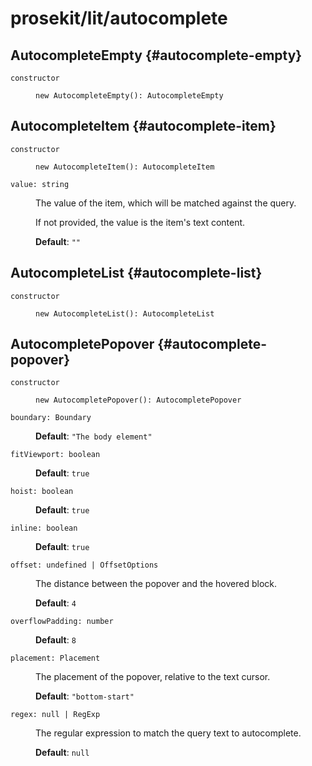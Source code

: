 # prosekit/lit/autocomplete

## AutocompleteEmpty {#autocomplete-empty}

<dl>

<dt>

`constructor`

</dt>

<dd>

```
new AutocompleteEmpty(): AutocompleteEmpty
```

</dd>

</dl>

## AutocompleteItem {#autocomplete-item}

<dl>

<dt>

`constructor`

</dt>

<dd>

```
new AutocompleteItem(): AutocompleteItem
```

</dd>

<dt>

`value: string`

</dt>

<dd>

The value of the item, which will be matched against the query.

If not provided, the value is the item's text content.

**Default**: `""`

</dd>

</dl>

## AutocompleteList {#autocomplete-list}

<dl>

<dt>

`constructor`

</dt>

<dd>

```
new AutocompleteList(): AutocompleteList
```

</dd>

</dl>

## AutocompletePopover {#autocomplete-popover}

<dl>

<dt>

`constructor`

</dt>

<dd>

```
new AutocompletePopover(): AutocompletePopover
```

</dd>

<dt>

`boundary: Boundary`

</dt>

<dd>

**Default**: `"The body element"`

</dd>

<dt>

`fitViewport: boolean`

</dt>

<dd>

**Default**: `true`

</dd>

<dt>

`hoist: boolean`

</dt>

<dd>

**Default**: `true`

</dd>

<dt>

`inline: boolean`

</dt>

<dd>

**Default**: `true`

</dd>

<dt>

`offset: undefined | OffsetOptions`

</dt>

<dd>

The distance between the popover and the hovered block.

**Default**: `4`

</dd>

<dt>

`overflowPadding: number`

</dt>

<dd>

**Default**: `8`

</dd>

<dt>

`placement: Placement`

</dt>

<dd>

The placement of the popover, relative to the text cursor.

**Default**: `"bottom-start"`

</dd>

<dt>

`regex: null | RegExp`

</dt>

<dd>

The regular expression to match the query text to autocomplete.

**Default**: `null`

</dd>

</dl>
